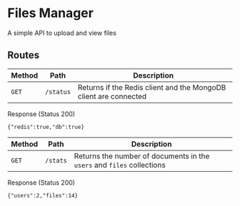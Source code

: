 # Files Manager
A simple API to upload and view files

## Routes

| Method | Path      | Description                                                      |
| ------ | --------- | ---------------------------------------------------------------- |
| `GET`  | `/status` | Returns if the Redis client and the MongoDB client are connected |
Response (Status 200)
```
{"redis":true,"db":true}
```

| Method | Path      | Description                                                            |
| ------ | --------- | ---------------------------------------------------------------------- |
| `GET`  | `/stats`  | Returns the number of documents in the `users` and `files` collections |
Response (Status 200)
```
{"users":2,"files":14}
```
